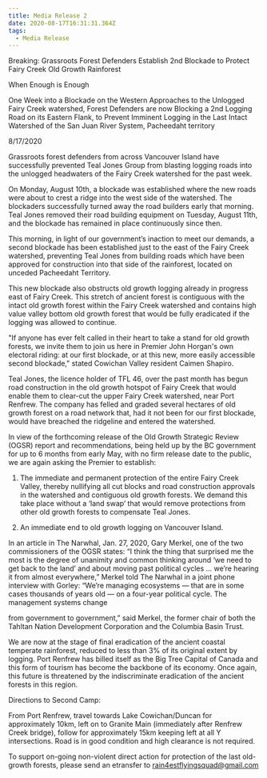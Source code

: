 ```yaml
---
title: Media Release 2
date: 2020-08-17T16:31:31.364Z
tags:
  - Media Release
---
```

Breaking: Grassroots Forest Defenders Establish 2nd Blockade to Protect Fairy Creek Old Growth Rainforest

When Enough is Enough

One Week into a Blockade on the Western Approaches to the Unlogged Fairy Creek watershed, Forest Defenders are now Blocking a 2nd Logging Road on its Eastern Flank, to Prevent Imminent Logging in the Last Intact Watershed of the San Juan River System, Pacheedaht territory

8/17/2020

Grassroots forest defenders from across Vancouver Island have successfully prevented Teal Jones Group from blasting logging roads into the unlogged headwaters of the Fairy Creek watershed for the past week.

On Monday, August 10th, a blockade was established where the new roads were about to crest a ridge into the west side of the watershed. The blockaders successfully turned away the road builders early that morning. Teal Jones removed their road building equipment on Tuesday, August 11th, and the blockade has remained in place continuously since then.

This morning, in light of our government’s inaction to meet our demands, a second blockade has been established just to the east of the Fairy Creek watershed, preventing Teal Jones from building roads which have been approved for construction into that side of the rainforest, located on unceded Pacheedaht Territory.

This new blockade also obstructs old growth logging already in progress east of Fairy Creek. This stretch of ancient forest is contiguous with the intact old growth forest within the Fairy Creek watershed and contains high value valley bottom old growth forest that would be fully eradicated if the logging was allowed to continue.

"If anyone has ever felt called in their heart to take a stand for old growth forests, we invite them to join us here in Premier John Horgan's own electoral riding: at our first blockade, or at this new, more easily accessible second blockade," stated Cowichan Valley resident Caimen Shapiro.

Teal Jones, the licence holder of TFL 46, over the past month has begun road construction in the old growth hotspot of Fairy Creek that would enable them to clear-cut the upper Fairy Creek watershed, near Port Renfrew. The company has felled and graded several hectares of old growth forest on a road network that, had it not been for our first blockade, would have breached the ridgeline and entered the watershed.

In view of the forthcoming release of the Old Growth Strategic Review (OGSR) report and recommendations, being held up by the BC government for up to 6 months from early May, with no firm release date to the public, we are again asking the Premier to establish:

1. The immediate and permanent protection of the entire Fairy Creek Valley, thereby nullifying all cut blocks and road construction approvals in the watershed and contiguous old growth forests. We demand this take place without a ‘land swap’ that would remove protections from other old growth forests to compensate Teal Jones.

2. An immediate end to old growth logging on Vancouver Island.

In an article in The Narwhal, Jan. 27, 2020, Gary Merkel, one of the two commissioners of the OGSR states: “I think the thing that surprised me the most is the degree of unanimity and common thinking around ‘we need to get back to the land’ and about moving past political cycles ... we’re hearing it from almost everywhere,” Merkel told The Narwhal in a joint phone interview with Gorley: “We’re managing ecosystems — that are in some cases thousands of years old — on a four-year political cycle. The management systems change

from government to government,” said Merkel, the former chair of both the Tahltan Nation Development Corporation and the Columbia Basin Trust.

We are now at the stage of final eradication of the ancient coastal temperate rainforest, reduced to less than 3% of its original extent by logging. Port Renfrew has billed itself as the Big Tree Capital of Canada and this form of tourism has become the backbone of its economy. Once again, this future is threatened by the indiscriminate eradication of the ancient forests in this region.

Directions to Second Camp:

From Port Renfrew, travel towards Lake Cowichan/Duncan for approximately 10km, left on to Granite Main (immediately after Renfrew Creek bridge), follow for approximately 15km keeping left at all Y intersections. Road is in good condition and high clearance is not required.

To support on-going non-violent direct action for protection of the last old-growth forests, please send an etransfer to rain4estflyingsquad@gmail.com